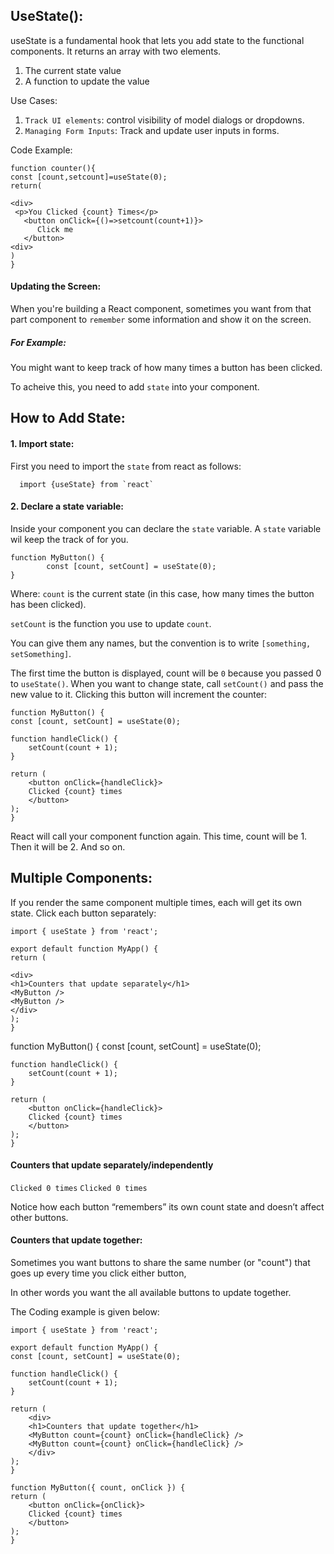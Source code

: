 ## UseState():

useState is a fundamental hook that lets you add state to the functional components. It returns an array with two elements.

1. The current state value
2. A function to update the value

Use Cases:

1. `Track UI elements`: control visibility of model dialogs or dropdowns.
2. `Managing Form Inputs`: Track and update user inputs in forms.

Code Example:

    function counter(){
    const [count,setcount]=useState(0);
    return(

    <div>
     <p>You Clicked {count} Times</p>
       <button onClick={()=>setcount(count+1)}>
          Click me
       </button>
    <div>
    )
    }

#### Updating the Screen:

When you're building a React component, sometimes you want from that part component to `remember` some information and show it on the screen.

##### For Example:

You might want to keep track of how many times a button has been clicked.

To acheive this, you need to add `state` into your component.

## How to Add State:

#### 1. Import state:

First you need to import the `state` from react as follows:

      import {useState} from `react`

#### 2. Declare a state variable:

Inside your component you can declare the `state` variable. A `state` variable wil keep the track of for you.

    function MyButton() {
            const [count, setCount] = useState(0);
    }

Where:
`count` is the current state (in this case, how many times the button has been clicked).

`setCount` is the function you use to update `count`.

You can give them any names, but the convention is to write `[something, setSomething]`.

The first time the button is displayed, count will be `0` because you passed 0 to `useState()`. When you want to change state, call `setCount()` and pass the new value to it. Clicking this button will increment the counter:

    function MyButton() {
    const [count, setCount] = useState(0);

    function handleClick() {
        setCount(count + 1);
    }

    return (
        <button onClick={handleClick}>
        Clicked {count} times
        </button>
    );
    }

React will call your component function again. This time, count will be 1. Then it will be 2. And so on.

## Multiple Components:

If you render the same component multiple times, each will get its own state. Click each button separately:

    import { useState } from 'react';

    export default function MyApp() {
    return (

    <div>
    <h1>Counters that update separately</h1>
    <MyButton />
    <MyButton />
    </div>
    );
    }

function MyButton() {
const [count, setCount] = useState(0);

    function handleClick() {
        setCount(count + 1);
    }

    return (
        <button onClick={handleClick}>
        Clicked {count} times
        </button>
    );
    }

#### Counters that update separately/independently

`Clicked 0 times`
`Clicked 0 times`

Notice how each button “remembers” its own count state and doesn’t affect other buttons.

#### Counters that update together:

Sometimes you want buttons to share the same number (or "count") that goes up every time you click either button,

In other words you want the all available buttons to update together.

The Coding example is given below:

    import { useState } from 'react';

    export default function MyApp() {
    const [count, setCount] = useState(0);

    function handleClick() {
        setCount(count + 1);
    }

    return (
        <div>
        <h1>Counters that update together</h1>
        <MyButton count={count} onClick={handleClick} />
        <MyButton count={count} onClick={handleClick} />
        </div>
    );
    }

    function MyButton({ count, onClick }) {
    return (
        <button onClick={onClick}>
        Clicked {count} times
        </button>
    );
    }
